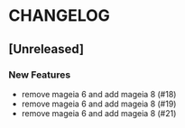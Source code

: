 # CHANGELOG

## [Unreleased]

### New Features

- remove mageia 6 and add mageia 8 (#18)
- remove mageia 6 and add mageia 8 (#19)
- remove mageia 6 and add mageia 8 (#21)


